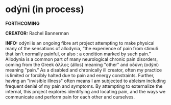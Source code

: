 # odýni (in process)

**FORTHCOMING**

**CREATOR:** Rachel Bannerman

**INFO:** odýni is an ongoing fibre art project attempting to make physical many of the sensations of allodynia, “the experience of pain from stimuli that isn't normally painful, or also : a condition marked by such pain.” Allodynia is a common part of many neurological chronic pain disorders, coming from the Greek άλλος (állos) meaning "other" and οδύνη (odýni) meaning "pain.” As a disabled and chronically ill creator, often my practice is limited or forcibly halted due to pain and energy constraints. Further, having an "invisible illness" often means I am subjected to ableism including frequent denial of my pain and symptoms. By attempting to externalize the internal, this project explores identifying and locating pain, and the ways we communicate and perform pain for each other and ourselves.
